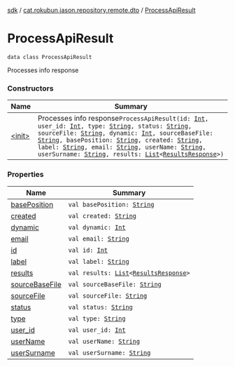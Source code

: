 [sdk](../../index.md) / [cat.rokubun.jason.repository.remote.dto](../index.md) / [ProcessApiResult](./index.md)

# ProcessApiResult

`data class ProcessApiResult`

Processes info response

### Constructors

| Name | Summary |
|---|---|
| [&lt;init&gt;](-init-.md) | Processes info response`ProcessApiResult(id: `[`Int`](https://kotlinlang.org/api/latest/jvm/stdlib/kotlin/-int/index.html)`, user_id: `[`Int`](https://kotlinlang.org/api/latest/jvm/stdlib/kotlin/-int/index.html)`, type: `[`String`](https://kotlinlang.org/api/latest/jvm/stdlib/kotlin/-string/index.html)`, status: `[`String`](https://kotlinlang.org/api/latest/jvm/stdlib/kotlin/-string/index.html)`, sourceFile: `[`String`](https://kotlinlang.org/api/latest/jvm/stdlib/kotlin/-string/index.html)`, dynamic: `[`Int`](https://kotlinlang.org/api/latest/jvm/stdlib/kotlin/-int/index.html)`, sourceBaseFile: `[`String`](https://kotlinlang.org/api/latest/jvm/stdlib/kotlin/-string/index.html)`, basePosition: `[`String`](https://kotlinlang.org/api/latest/jvm/stdlib/kotlin/-string/index.html)`, created: `[`String`](https://kotlinlang.org/api/latest/jvm/stdlib/kotlin/-string/index.html)`, label: `[`String`](https://kotlinlang.org/api/latest/jvm/stdlib/kotlin/-string/index.html)`, email: `[`String`](https://kotlinlang.org/api/latest/jvm/stdlib/kotlin/-string/index.html)`, userName: `[`String`](https://kotlinlang.org/api/latest/jvm/stdlib/kotlin/-string/index.html)`, userSurname: `[`String`](https://kotlinlang.org/api/latest/jvm/stdlib/kotlin/-string/index.html)`, results: `[`List`](https://kotlinlang.org/api/latest/jvm/stdlib/kotlin.collections/-list/index.html)`<`[`ResultsResponse`](../-results-response/index.md)`>)` |

### Properties

| Name | Summary |
|---|---|
| [basePosition](base-position.md) | `val basePosition: `[`String`](https://kotlinlang.org/api/latest/jvm/stdlib/kotlin/-string/index.html) |
| [created](created.md) | `val created: `[`String`](https://kotlinlang.org/api/latest/jvm/stdlib/kotlin/-string/index.html) |
| [dynamic](dynamic.md) | `val dynamic: `[`Int`](https://kotlinlang.org/api/latest/jvm/stdlib/kotlin/-int/index.html) |
| [email](email.md) | `val email: `[`String`](https://kotlinlang.org/api/latest/jvm/stdlib/kotlin/-string/index.html) |
| [id](id.md) | `val id: `[`Int`](https://kotlinlang.org/api/latest/jvm/stdlib/kotlin/-int/index.html) |
| [label](label.md) | `val label: `[`String`](https://kotlinlang.org/api/latest/jvm/stdlib/kotlin/-string/index.html) |
| [results](results.md) | `val results: `[`List`](https://kotlinlang.org/api/latest/jvm/stdlib/kotlin.collections/-list/index.html)`<`[`ResultsResponse`](../-results-response/index.md)`>` |
| [sourceBaseFile](source-base-file.md) | `val sourceBaseFile: `[`String`](https://kotlinlang.org/api/latest/jvm/stdlib/kotlin/-string/index.html) |
| [sourceFile](source-file.md) | `val sourceFile: `[`String`](https://kotlinlang.org/api/latest/jvm/stdlib/kotlin/-string/index.html) |
| [status](status.md) | `val status: `[`String`](https://kotlinlang.org/api/latest/jvm/stdlib/kotlin/-string/index.html) |
| [type](type.md) | `val type: `[`String`](https://kotlinlang.org/api/latest/jvm/stdlib/kotlin/-string/index.html) |
| [user_id](user_id.md) | `val user_id: `[`Int`](https://kotlinlang.org/api/latest/jvm/stdlib/kotlin/-int/index.html) |
| [userName](user-name.md) | `val userName: `[`String`](https://kotlinlang.org/api/latest/jvm/stdlib/kotlin/-string/index.html) |
| [userSurname](user-surname.md) | `val userSurname: `[`String`](https://kotlinlang.org/api/latest/jvm/stdlib/kotlin/-string/index.html) |
